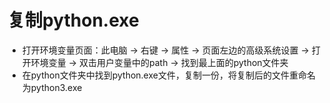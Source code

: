 # 复制python.exe
- 打开环境变量页面：此电脑 -> 右键 -> 属性 -> 页面左边的高级系统设置 -> 打开环境变量 -> 双击用户变量中的path -> 找到最上面的python文件夹
- 在python文件夹中找到python.exe文件，复制一份，将复制后的文件重命名为python3.exe